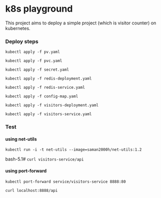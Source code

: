 # k8s playground
This project aims to deploy a simple project (which is visitor counter) on kubernetes.

### Deploy steps
`kubectl apply -f pv.yaml`

`kubectl apply -f pvc.yaml`

`kubectl apply -f secret.yaml`

`kubectl apply -f redis-deployment.yaml`

`kubectl apply -f redis-service.yaml`

`kubectl apply -f config-map.yaml`

`kubectl apply -f visitors-deployment.yaml`

`kubectl apply -f visitors-service.yaml`

### Test
#### using net-utils
`kubectl run -i -t net-utils --image=saman2000h/net-utils:1.2`

bash-5.1# `curl visitors-service/api`
#### using port-forward
`kubectl port-forward service/visitors-service 8888:80`

`curl localhost:8888/api`
